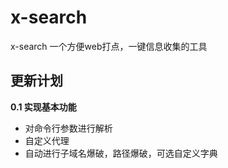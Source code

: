 # x-search
x-search 一个方便web打点，一键信息收集的工具

## 更新计划
**0.1 实现基本功能**
+ 对命令行参数进行解析
+ 自定义代理
+ 自动进行子域名爆破，路径爆破，可选自定义字典
